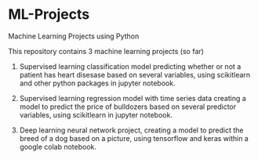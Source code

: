 # ML-Projects
Machine Learning Projects using Python 

This repository contains 3 machine learning projects (so far)

1. Supervised learning classification model predicting whether or not a patient has heart disesase based on several variables, using scikitlearn and other python packages in jupyter notebook.
   
2. Supervised learning regression model with time series data creating a model to predict the price of bulldozers based on several predictor variables, using scikitlearn in jupyter notebook.

3. Deep learning neural network project, creating a model to predict the breed of a dog based on a picture, using tensorflow and keras within a google colab notebook.
